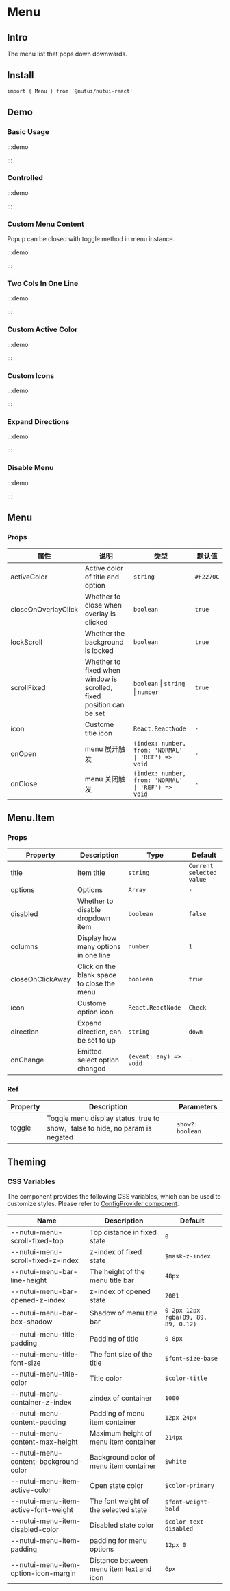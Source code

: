 # Menu

## Intro

The menu list that pops down downwards.

## Install

```tsx
import { Menu } from '@nutui/nutui-react'
```

## Demo

### Basic Usage

:::demo

<CodeBlock src='h5/demo1.tsx'></CodeBlock>

:::

### Controlled

:::demo

<CodeBlock src='h5/demo2.tsx'></CodeBlock>

:::

### Custom Menu Content

Popup can be closed with toggle method in menu instance.

:::demo

<CodeBlock src='h5/demo3.tsx'></CodeBlock>

:::

### Two Cols In One Line

:::demo

<CodeBlock src='h5/demo4.tsx'></CodeBlock>

:::

### Custom Active Color

:::demo

<CodeBlock src='h5/demo5.tsx'></CodeBlock>

:::

### Custom Icons

:::demo

<CodeBlock src='h5/demo6.tsx'></CodeBlock>

:::

### Expand Directions

:::demo

<CodeBlock src='h5/demo7.tsx'></CodeBlock>

:::

### Disable Menu

:::demo

<CodeBlock src='h5/demo8.tsx'></CodeBlock>

:::

## Menu

### Props

| 属性 | 说明 | 类型 | 默认值 |
| --- | --- | --- | --- |
| activeColor | Active color of title and option | `string` | `#F2270C` |
| closeOnOverlayClick | Whether to close when overlay is clicked | `boolean` | `true` |
| lockScroll | Whether the background is locked | `boolean` | `true` |
| scrollFixed | Whether to fixed when window is scrolled, fixed position can be set | `boolean` \| `string` \| `number` | `true` |
| icon | Custome title icon | `React.ReactNode` | `-` |
| onOpen | menu 展开触发 | `(index: number, from: 'NORMAL' \| 'REF') => void` | `-` |
| onClose | menu 关闭触发 | `(index: number, from: 'NORMAL' \| 'REF') => void` | `-` |

## Menu.Item

### Props

| Property | Description | Type | Default |
| --- | --- | --- | --- |
| title | Item title | `string` | `Current selected value` |
| options | Options | `Array` | `-` |
| disabled | Whether to disable dropdown item | `boolean` | `false` |
| columns | Display how many options in one line | `number` | `1` |
| closeOnClickAway | Click on the blank space to close the menu | `boolean` | `true` |
| icon | Custome option icon | `React.ReactNode` | `Check` |
| direction | Expand direction, can be set to up | `string` | `down` |
| onChange | Emitted select option changed | `(event: any) => void` | `-` |

### Ref

| Property | Description | Parameters |
| --- | --- | --- |
| toggle | Toggle menu display status, true to show，false to hide, no param is negated | `show?: boolean` |

## Theming

### CSS Variables

The component provides the following CSS variables, which can be used to customize styles. Please refer to [ConfigProvider component](#/en-US/component/configprovider).

| Name | Description | Default |
| --- | --- | --- |
| \--nutui-menu-scroll-fixed-top | Top distance in fixed state | `0` |
| \--nutui-menu-scroll-fixed-z-index | z-index of fixed state | `$mask-z-index` |
| \--nutui-menu-bar-line-height | The height of the menu title bar | `48px` |
| \--nutui-menu-bar-opened-z-index | z-index of opened state | `2001` |
| \--nutui-menu-bar-box-shadow | Shadow of menu title bar | `0 2px 12px rgba(89, 89, 89, 0.12)` |
| \--nutui-menu-title-padding |  Padding of title | `0 8px` |
| \--nutui-menu-title-font-size | The font size of the title | `$font-size-base` |
| \--nutui-menu-title-color | Title color | `$color-title` |
| \--nutui-menu-container-z-index | zindex of container | `1000` |
| \--nutui-menu-content-padding | Padding of menu item container  | `12px 24px` |
| \--nutui-menu-content-max-height | Maximum height of menu item container | `214px` |
| \--nutui-menu-content-background-color | Background color of menu item container | `$white` |
| \--nutui-menu-item-active-color | Open state color | `$color-primary` |
| \--nutui-menu-item-active-font-weight |  The font weight of the selected state | `$font-weight-bold` |
| \--nutui-menu-item-disabled-color | Disabled state color | `$color-text-disabled` |
| \--nutui-menu-item-padding | padding for menu options | `12px 0` |
| \--nutui-menu-item-option-icon-margin | Distance between menu item text and icon | `6px` |